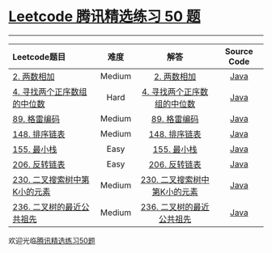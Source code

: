 # [Leetcode 腾讯精选练习 50 题](https://leetcode.cn/problem-list/ex0k24j/)

-------------------

|   Leetcode题目   |     难度     |          解答          |   Source Code   |
|    :-----        |    :----:    |         :----:         |      :----:     |
| [2. 两数相加](https://leetcode.cn/problems/add-two-numbers/) | Medium | [2. 两数相加](http://www.longluo.me/blog/2019/03/25/Leetcode-add-two-numbers/)  | [Java](./Problem2_addTwoNumbers.java) |
| [4. 寻找两个正序数组的中位数](https://leetcode.cn/problems/median-of-two-sorted-arrays/) | Hard | [4. 寻找两个正序数组的中位数](http://www.longluo.me/blog/2021/02/17/Leetcode-median-of-two-sorted-arrays/)  | [Java](./Problem4_findMedianSortedArrays.java) |
| [89. 格雷编码](https://leetcode.cn/problems/gray-code/) | Medium | [89. 格雷编码]()  | [Java](./Problem89_grayCode.java) |
| [148. 排序链表](https://leetcode.cn/problems/sort-list/) | Medium | [148. 排序链表]()  | [Java](./Problem148_sortList.java) |
| [155. 最小栈](https://leetcode.cn/problems/min-stack/) | Easy | [155. 最小栈](http://www.longluo.me/blog/2021/02/23/Leetcode-min-stack/)  | [Java](./Problem155_minStack.java) |
| [206. 反转链表](https://leetcode.cn/problems/reverse-linked-list/) | Easy | [206. 反转链表]()  | [Java](./Problem206_reverseList.java) |
| [230. 二叉搜索树中第K小的元素](https://leetcode.cn/problems/kth-smallest-element-in-a-bst/) | Medium | [230. 二叉搜索树中第K小的元素]()  | [Java](./Problem230_kthSmallestElementInABst.java) |
| [236. 二叉树的最近公共祖先](https://leetcode.cn/problems/lowest-common-ancestor-of-a-binary-tree/) | Medium | [236. 二叉树的最近公共祖先]()  | [Java](./Problem236_lowestCommonAncestor.java) |

欢迎光临[腾讯精选练习50题](http://www.longluo.me/blog/2021/08/15/Leetcode-Tencent-Interview-Problems/)

